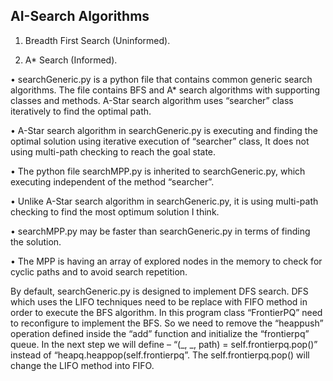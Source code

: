 ## AI-Search Algorithms

1. Breadth First Search (Uninformed).

2. A* Search (Informed).

•	searchGeneric.py is a python file that contains common generic search algorithms. The file contains BFS and A* search algorithms with supporting classes and methods. A-Star search algorithm uses “searcher” class iteratively to find the optimal path.

•	A-Star search algorithm in searchGeneric.py is executing and finding the optimal solution using iterative execution of “searcher” class, It does not using multi-path checking to reach the goal state. 

•	The python file searchMPP.py is inherited to searchGeneric.py, which executing independent of the method “searcher”.

•	Unlike A-Star search algorithm in searchGeneric.py, it is using multi-path checking to find the most optimum solution I think.

•	searchMPP.py may be faster than searchGeneric.py in terms of finding the solution.

•	The MPP is having an array of explored nodes in the memory to check for cyclic paths and to avoid search repetition.

By default, searchGeneric.py is designed to implement DFS search. DFS which uses the LIFO techniques need to be replace with FIFO method in order to execute the BFS algorithm. In this program class “FrontierPQ” need to reconfigure to implement the BFS. So we need to remove the “heappush” operation defined inside the “add” function and initialize the “frontierpq” queue. In the next step we will define – “(_, _, path) = self.frontierpq.pop()” instead of “heapq.heappop(self.frontierpq”. The self.frontierpq.pop() will change the LIFO method into FIFO.
